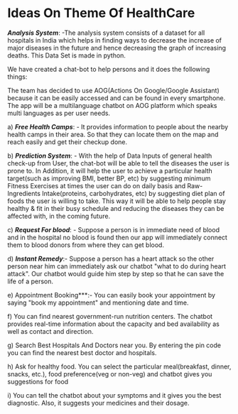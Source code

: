 # Ideas On Theme Of HealthCare

***Analysis System***: -The analysis system consists of a dataset for all hospitals in India which helps in finding ways to decrease the increase of major diseases in the future and hence decreasing the graph of increasing deaths. This Data Set is made in python.

We have created a chat-bot to help persons and it does the following things:

The team has decided to use AOG(Actions On Google/Google Assistant) because it can be easily accessed and can be found in every smartphone. The app will be a multilanguage chatbot on AOG platform which speaks multi languages as per user needs.

a) ***Free Health Camps***: - It provides information to people about the nearby health camps in their area. So that they can locate them on the map and reach easily and get their checkup done.

b) ***Prediction System***: - With the help of Data Inputs of general health check-up from User, the chat-bot will be able to tell the diseases the user is prone to. In Addition, it will help the user to achieve a particular health target(such as improving BMI, better BP, etc) by suggesting minimum Fitness Exercises at times the user can do on daily basis and Raw-Ingredients Intake(proteins, carbohydrates, etc) by suggesting diet plan of foods the user is willing to take. This way it will be able to help people stay healthy & fit in their busy schedule and reducing the diseases they can be affected with, in the coming future.

c) ***Request For blood***: - Suppose a person is in immediate need of blood and in the hospital no blood is found then our app will immediately connect them to blood donors from where they can get blood.

d) ***Instant Remedy***:- Suppose a person has a heart attack so the other person near him can immediately ask our chatbot "what to do during heart attack". Our chatbot would guide him step by step so that he can save the life of a person.

e) Appointment Booking***:- You can easily book your appointment by saying "book my appointment" and mentioning date and time.

f) You can find nearest government-run nutrition centers. The chatbot provides real-time information about the capacity and bed availability as well as contact and direction.

g) Search Best Hospitals And Doctors near you. By entering the pin code you can find the nearest best doctor and hospitals.

h) Ask for healthy food. You can select the particular meal(breakfast, dinner, snacks, etc.), food preference(veg or non-veg) and chatbot gives you suggestions for food

i) You can tell the chatbot about your symptoms and it gives you the best diagnostic. Also, it suggests your medicines and their dosage.
